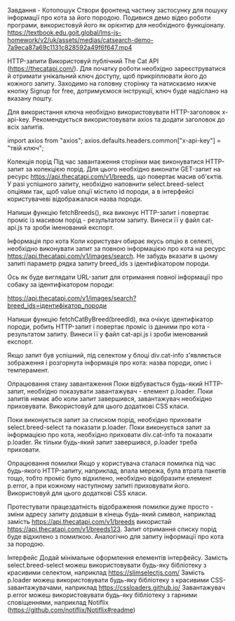 Завдання - Котопошук
Створи фронтенд частину застосунку для пошуку інформації про кота за його породою. Подивися демо відео роботи програми, використовуй його як орієнтир для необхідного функціоналу.
https://textbook.edu.goit.global/lms-js-homework/v2/uk/assets/medias/catsearch-demo-7a9eca87a69c1131c828592a49f6f647.mp4

HTTP-запити
Використовуй публічний The Cat API (https://thecatapi.com/). Для початку роботи необхідно зареєструватися й отримати унікальний ключ доступу, щоб прикріплювати його до кожного запиту. Заходимо на головну сторінку та натискаємо нижче кнопку Signup for free, дотримуємося інструкції, ключ буде надіслано на вказану пошту.

Для використання ключа необхідно використовувати HTTP-заголовок x-api-key. Рекомендується використовувати axios та додати заголовок до всіх запитів.

import axios from "axios";
axios.defaults.headers.common["x-api-key"] = "твій ключ";

Колекція порід
Під час завантаження сторінки має виконуватися HTTP-запит за колекцією порід. Для цього необхідно виконати GET-запит на ресурс https://api.thecatapi.com/v1/breeds, що повертає масив об'єктів. У разі успішного запиту, необхідно наповнити select.breed-select опціями так, щоб value опції містило id породи, а в інтерфейсі користувачеві відображалася назва породи.

Напиши функцію fetchBreeds(), яка виконує HTTP-запит і повертає проміс із масивом порід - результатом запиту. Винеси її у файл cat-api.js та зроби іменований експорт.

Інформація про кота
Коли користувач обирає якусь опцію в селекті, необхідно виконувати запит за повною інформацією про кота на ресурс https://api.thecatapi.com/v1/images/search. Не забудь вказати в цьому запиті параметр рядка запиту breed_ids з ідентифікатором породи.

Ось як буде виглядати URL-запит для отримання повної інформації про собаку за ідентифікатором породи:

https://api.thecatapi.com/v1/images/search?breed_ids=ідентифікатор_породи

Напиши функцію fetchCatByBreed(breedId), яка очікує ідентифікатор породи, робить HTTP-запит і повертає проміс із даними про кота - результатом запиту. Винеси її у файл cat-api.js і зроби іменований експорт.

Якщо запит був успішний, під селектом у блоці div.cat-info з'являється зображення і розгорнута інформація про кота: назва породи, опис і темперамент.

Опрацювання стану завантаження
Поки відбувається будь-який HTTP-запит, необхідно показувати завантажувач - елемент p.loader. Поки запитів немає або коли запит завершився, завантажувач необхідно приховувати. Використовуй для цього додаткові CSS класи.

Поки виконується запит за списком порід, необхідно приховати select.breed-select та показати p.loader.
Поки виконується запит за інформацією про кота, необхідно приховати div.cat-info та показати p.loader.
Як тільки будь-який запит завершився, p.loader треба приховати.

Опрацювання помилки
Якщо у користувача сталася помилка під час будь-якого HTTP-запиту, наприклад, впала мережа, була втрата пакетів тощо, тобто проміс було відхилено, необхідно відобразити елемент p.error, а при кожному наступному запиті приховувати його. Використовуй для цього додаткові CSS класи.

Протестувати працездатність відображення помилки дуже просто - зміни адресу запиту додавши в кінець будь-який символ, наприклад замість https://api.thecatapi.com/v1/breeds використай https://api.thecatapi.com/v1/breeds123. Запит отримання списку порід буде відхилено з помилкою. Аналогічно для запиту інформації про кота за породою.

Інтерфейс
Додай мінімальне оформлення елементів інтерфейсу.
Замість select.breed-select можеш використовувати будь-яку бібліотеку з красивими селектом, наприклад https://slimselectjs.com/
Замість p.loader можеш використовувати будь-яку бібліотеку з красивими CSS-завантажувачами, наприклад https://cssloaders.github.io/
Завантажувач p.error можеш використовувати будь-яку бібліотеку з гарними сповіщеннями, наприклад Notiflix (https://github.com/notiflix/Notiflix#readme)